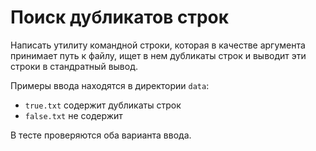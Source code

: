 # Поиск дубликатов строк

Написать утилиту командной строки, которая в качестве аргумента принимает путь к файлу, ищет в нем дубликаты строк и выводит эти строки в стандратный вывод.

Примеры ввода находятся в директории `data`:
* `true.txt` содержит дубликаты строк
* `false.txt` не содержит

В тесте проверяются оба варианта ввода.